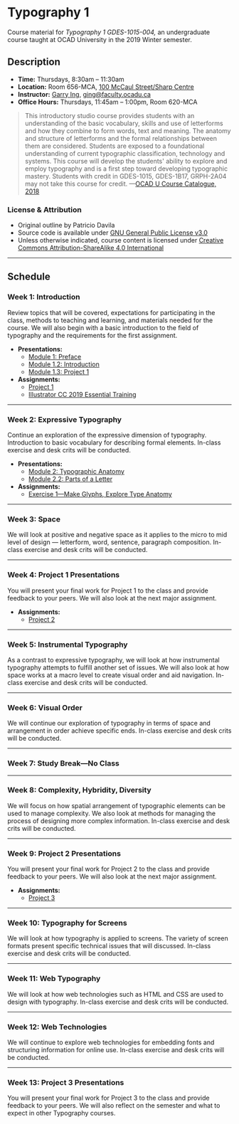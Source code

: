 # Typography 1

Course material for _Typography 1 GDES-1015-004,_ an undergraduate course taught at OCAD University in the 2019 Winter semester.

## Description

- **Time:** Thursdays, 8:30am – 11:30am
- **Location:**  Room 656-MCA, [100 McCaul Street/Sharp Centre](https://goo.gl/maps/FvQJx42HD262)
- **Instructor:** [Garry Ing](https://garrying.com), [ging@faculty.ocadu.ca](mailto:ging@faculty.ocadu.ca)
- **Office Hours:** Thursdays, 11:45am – 1:00pm, Room 620-MCA

> This introductory studio course provides students with an understanding of the basic vocabulary, skills and use of letterforms and how they combine to form words, text and meaning. The anatomy and structure of letterforms and the formal relationships between them are considered. Students are exposed to a foundational understanding of current typographic classification, technology and systems. This course will develop the students' ability to explore and employ typography and is a first step toward developing typographic mastery. Students with credit in GDES-1015, GDES-1B17, GRPH-2A04 may not take this course for credit. —[OCAD U Course Catalogue, 2018](https://selfservice.ocadu.ca/Student/Courses)

### License & Attribution

- Original outline by Patricio Davila
- Source code is available under [GNU General Public License v3.0](./LICENSE)
- Unless otherwise indicated, course content is licensed under [Creative Commons Attribution-ShareAlike 4.0 International](https://creativecommons.org/licenses/by-sa/4.0/)

___

## Schedule

### Week 1: Introduction

Review topics that will be covered, expectations for participating in the class, methods to teaching and learning, and materials needed for the course. We will also begin with a basic introduction to the field of typography and the requirements for the first assignment.

- **Presentations:**
    - [Module 1: Preface](#)
    - [Module 1.2: Introduction](#)
    - [Module 1.3: Project 1](#)
- **Assignments:**
    - [Project 1](#)
    - [Illustrator CC 2019 Essential Training](#)

___

### Week 2: Expressive Typography

Continue an exploration of the expressive dimension of typography. Introduction to basic vocabulary for describing formal elements. In-class exercise and desk crits will be conducted.

- **Presentations:**
    - [Module 2: Typographic Anatomy](#)
    - [Module 2.2: Parts of a Letter](#)
- **Assignments:**
    - [Exercise 1—Make Glyphs, Explore Type Anatomy](#)

___

### Week 3: Space

We will look at positive and negative space as it applies to the micro to mid level of design — letterform, word, sentence, paragraph composition. In-class exercise and desk crits will be conducted.

___

### Week 4: Project 1 Presentations

You will present your final work for Project 1 to the class and provide feedback to your peers. We will also look at the next major assignment.

- **Assignments:**
    - [Project 2](#)

___

### Week 5: Instrumental Typography

As a contrast to expressive typography, we will look at how instrumental typography attempts to fulfill another set of issues. We will also look at how space works at a macro level to create visual order and aid navigation. In-class exercise and desk crits will be conducted.

___

### Week 6: Visual Order

We will continue our exploration of typography in terms of space and arrangement in order achieve specific ends. In-class exercise and desk crits will be conducted.

___

### Week 7: Study Break—No Class

___

### Week 8: Complexity, Hybridity, Diversity

We will focus on how spatial arrangement of typographic elements can be used to manage complexity. We also look at methods for managing the process of designing more complex information. In-class exercise and desk crits will be conducted.

___

### Week 9: Project 2 Presentations

You will present your final work for Project 2 to the class and provide feedback to your peers. We will also look at the next major assignment.

- **Assignments:**
    - [Project 3](#)

___

### Week 10: Typography for Screens

We will look at how typography is applied to screens. The variety of screen formats present specific technical issues that will discussed. In-class exercise and desk crits will be conducted.

___

### Week 11: Web Typography

We will look at how web technologies such as HTML and CSS are used to design with typography. In-class exercise and desk crits will be conducted.

___

### Week 12: Web Technologies

We will continue to explore web technologies for embedding fonts and structuring information for online use. In-class exercise and desk crits will be conducted.

___

### Week 13: Project 3 Presentations

You will present your final work for Project 3 to the class and provide feedback to your peers. We will also reflect on the semester and what to expect in other Typography courses.
